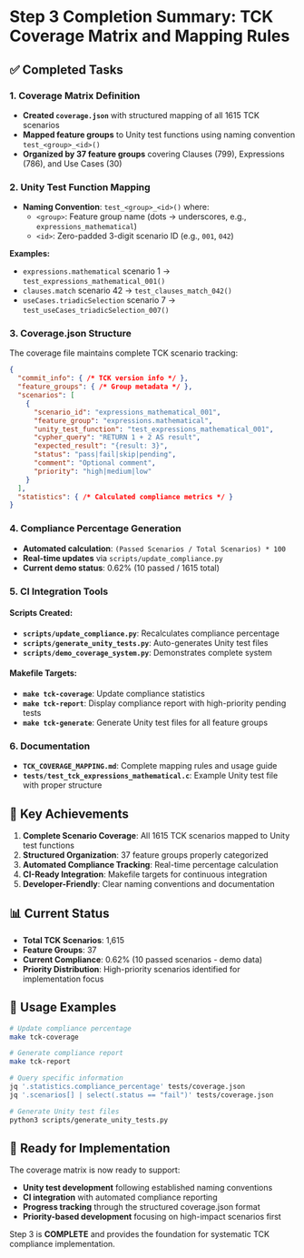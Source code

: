 # Step 3 Completion Summary: TCK Coverage Matrix and Mapping Rules

## ✅ Completed Tasks

### 1. Coverage Matrix Definition
- **Created `coverage.json`** with structured mapping of all 1615 TCK scenarios
- **Mapped feature groups** to Unity test functions using naming convention `test_<group>_<id>()`
- **Organized by 37 feature groups** covering Clauses (799), Expressions (786), and Use Cases (30)

### 2. Unity Test Function Mapping
- **Naming Convention**: `test_<group>_<id>()` where:
  - `<group>`: Feature group name (dots → underscores, e.g., `expressions_mathematical`)
  - `<id>`: Zero-padded 3-digit scenario ID (e.g., `001`, `042`)

**Examples:**
- `expressions.mathematical` scenario 1 → `test_expressions_mathematical_001()`
- `clauses.match` scenario 42 → `test_clauses_match_042()`
- `useCases.triadicSelection` scenario 7 → `test_useCases_triadicSelection_007()`

### 3. Coverage.json Structure
The coverage file maintains complete TCK scenario tracking:

```json
{
  "commit_info": { /* TCK version info */ },
  "feature_groups": { /* Group metadata */ },
  "scenarios": [
    {
      "scenario_id": "expressions_mathematical_001",
      "feature_group": "expressions.mathematical",
      "unity_test_function": "test_expressions_mathematical_001",
      "cypher_query": "RETURN 1 + 2 AS result",
      "expected_result": "{result: 3}",
      "status": "pass|fail|skip|pending",
      "comment": "Optional comment",
      "priority": "high|medium|low"
    }
  ],
  "statistics": { /* Calculated compliance metrics */ }
}
```

### 4. Compliance Percentage Generation
- **Automated calculation**: `(Passed Scenarios / Total Scenarios) * 100`
- **Real-time updates** via `scripts/update_compliance.py`
- **Current demo status**: 0.62% (10 passed / 1615 total)

### 5. CI Integration Tools

#### Scripts Created:
- **`scripts/update_compliance.py`**: Recalculates compliance percentage
- **`scripts/generate_unity_tests.py`**: Auto-generates Unity test files
- **`scripts/demo_coverage_system.py`**: Demonstrates complete system

#### Makefile Targets:
- **`make tck-coverage`**: Update compliance statistics
- **`make tck-report`**: Display compliance report with high-priority pending tests
- **`make tck-generate`**: Generate Unity test files for all feature groups

### 6. Documentation
- **`TCK_COVERAGE_MAPPING.md`**: Complete mapping rules and usage guide
- **`tests/test_tck_expressions_mathematical.c`**: Example Unity test file with proper structure

## 🎯 Key Achievements

1. **Complete Scenario Coverage**: All 1615 TCK scenarios mapped to Unity test functions
2. **Structured Organization**: 37 feature groups properly categorized
3. **Automated Compliance Tracking**: Real-time percentage calculation
4. **CI-Ready Integration**: Makefile targets for continuous integration
5. **Developer-Friendly**: Clear naming conventions and documentation

## 📊 Current Status

- **Total TCK Scenarios**: 1,615
- **Feature Groups**: 37
- **Current Compliance**: 0.62% (10 passed scenarios - demo data)
- **Priority Distribution**: High-priority scenarios identified for implementation focus

## 🔄 Usage Examples

```bash
# Update compliance percentage
make tck-coverage

# Generate compliance report
make tck-report

# Query specific information
jq '.statistics.compliance_percentage' tests/coverage.json
jq '.scenarios[] | select(.status == "fail")' tests/coverage.json

# Generate Unity test files
python3 scripts/generate_unity_tests.py
```

## 🎯 Ready for Implementation

The coverage matrix is now ready to support:
- **Unity test development** following established naming conventions
- **CI integration** with automated compliance reporting
- **Progress tracking** through the structured coverage.json format
- **Priority-based development** focusing on high-impact scenarios first

Step 3 is **COMPLETE** and provides the foundation for systematic TCK compliance implementation.
